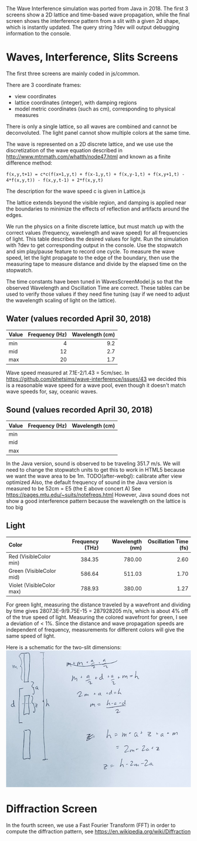 The Wave Interference simulation was ported from Java in 2018.  The first 3 screens show a 2D lattice and time-based
wave propagation, while the final screen shows the interference pattern from a slit with a given 2d shape, which
is instantly updated.  The query string ?dev will output debugging information to the console.

# Waves, Interference, Slits Screens

The first three screens are mainly coded in js/common.

There are 3 coordinate frames:
* view coordinates
* lattice coordinates (integer), with damping regions
* model metric coordinates (such as cm), corresponding to physical measures

There is only a single lattice, so all waves are combined and cannot be deconvoluted.  The light panel cannot show multiple
colors at the same time.

The wave is represented on a 2D discrete lattice, and we use use the discretization of the wave equation described in
http://www.mtnmath.com/whatth/node47.html and known as a finite difference method:

```
f(x,y,t+1) = c*c(f(x+1,y,t) + f(x-1,y,t) + f(x,y-1,t) + f(x,y+1,t) - 4*f(x,y,t)) - f(x,y,t-1) + 2*f(x,y,t)
```
The description for the wave speed c is given in Lattice.js

The lattice extends beyond the visible region, and damping is applied near the boundaries to minimize the effects of
reflection and artifacts around the edges.

We run the physics on a finite discrete lattice, but must match up with the correct values (frequency, wavelength and
wave speed) for all frequencies of light.  This table describes the desired values for light.  Run the simulation with
?dev to get corresponding output in the console.  Use the stopwatch and sim play/pause feature to record one cycle.  To
measure the wave speed, let the light propagate to the edge of the boundary, then use the measuring tape to measure distance
and divide by the elapsed time on the stopwatch.

The time constants have been tuned in WavesScreenModel.js so that the observed Wavelength and Oscillation Time are correct.
These tables can be used to verify those values if they need fine tuning (say if we need to adjust the wavelength scaling
of light on the lattice).

## Water (values recorded April 30, 2018)
| Value | Frequency (Hz) | Wavelength (cm) |
| :--- | ---: | ---: |
| min | 4 | 9.2 |
| mid | 12 | 2.7 |
| max | 20 | 1.7 |

Wave speed measured at 7.1E-2/1.43 = 5cm/sec.  In https://github.com/phetsims/wave-interference/issues/43 we decided this
is a reasonable wave speed for a wave pool, even though it doesn't match wave speeds for, say, oceanic waves.

## Sound (values recorded April 30, 2018)
| Value | Frequency (Hz) | Wavelength (cm) |
| :--- | ---: | ---: |
| min |  |  |
| mid |  |  |
| max |  |  |

In the Java version, sound is observed to be traveling 351.7 m/s.  We will need to change the stopwatch units to get
this to work in HTML5 because we want the wave area to be 1m. TODO(after-webgl): calibrate after view optimized
Also, the default frequency of sound in the Java version is measured to be 52cm = E5 (the E above concert A)
See https://pages.mtu.edu/~suits/notefreqs.html
However, Java sound does not show a good interference pattern because the wavelength on the lattice is too big

## Light
| Color | Frequency (THz) | Wavelength (nm) | Oscillation Time (fs) |
| :--- | ---: | ---: | ---: |
| Red (VisibleColor min) | 384.35 | 780.00 | 2.60 |
| Green (VisibleColor mid) | 586.64 | 511.03 | 1.70 |
| Violet (VisibleColor max) | 788.93 | 380.00 | 1.27 |

For green light, measuring the distance traveled by a wavefront and dividing by time gives 2807.3E-9/9.75E-15 = 287928205 m/s,
which is about 4% off of the true speed of light.  Measuring the colored wavefront for green, I see a deviation of < 1%.
Since the distance and wave propagation speeds are independent of frequency, measurements for different colors will
give the same speed of light.

Here is a schematic for the two-slit dimensions:
![schematic for the two-slit dimensions](images/slitDimensions.jpg?raw=true "Two-Slit Dimensions")

# Diffraction Screen
In the fourth screen, we use a Fast Fourier Transform (FFT) in order to compute the diffraction pattern, see
https://en.wikipedia.org/wiki/Diffraction